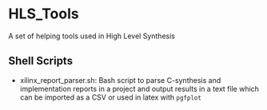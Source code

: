 # HLS_Tools

A set of helping tools used in High Level Synthesis

## Shell Scripts

- xilinx_report_parser.sh: Bash script to parse C-synthesis and implementation reports
in a project and output results in a text file which can be imported as a CSV or used in latex with `pgfplot`
